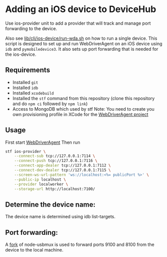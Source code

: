 # Adding an iOS device to DeviceHub

Use ios-provider unit to add a provider that will track and manage port forwarding to the device.

Also see [lib/cli/ios-device/run-wda.sh](../lib/cli/ios-device/run-wda.sh) on how to run a single device.
This script is designed to set up and run WebDriverAgent on an iOS device using `idb` and `pymobiledevice3`. It also sets up port forwarding that is needed for the ios-device.

## Requirements

-   Installed `git`
-   Installed `idb`
-   Installed `xcodebuild`
-   Installed the `stf` command from this repository (clone this repository and do `npm ci` followed by `npm link`)
-   Access to MongoDB which used by stf
    Note: You need to create you own provisioning profile in XCode for the [WebDriverAgent project](../WebDriverAgent)

## Usage

First start [WebDriverAgent](./../WebDriverAgent/)
Then run

```bash
stf ios-provider \
    --connect-sub tcp://127.0.0.1:7114 \
    --connect-push tcp://127.0.0.1:7116 \
    --connect-app-dealer tcp://127.0.0.1:7112 \
    --connect-dev-dealer tcp://127.0.0.1:7115 \
    --screen-ws-url-pattern 'ws://localhost:<%= publicPort %>' \
    --public-ip localhost \
    --provider localworker \
    --storage-url http://localhost:7100/
```

## Determine the device name:

The device name is determined using idb list-targets.

## Port forwarding:

A [fork](https://github.com/irdkwmnsb/node-usbmux) of node-usbmux is used to forward ports 9100 and 8100 from the device to the local machine.
